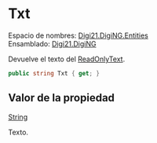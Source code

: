 # Txt

Espacio de nombres: [Digi21.DigiNG.Entities](../../)  
Ensamblado: [Digi21.DigiNG](../../../)

Devuelve el texto del [ReadOnlyText](../).

```csharp
public string Txt { get; }
```

## Valor de la propiedad

[String](https://docs.microsoft.com/en-us/dotnet/api/system.string?view=net-5.0)

Texto.



